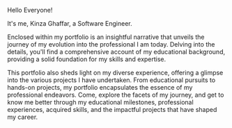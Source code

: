 Hello Everyone!

It's me, Kinza Ghaffar, a Software Engineer.

Enclosed within my portfolio is an insightful narrative that unveils the journey of my evolution into the professional I am today. Delving into the details, you'll find a comprehensive account of my educational background, providing a solid foundation for my skills and expertise.

This portfolio also sheds light on my diverse experience, offering a glimpse into the various projects I have undertaken. From educational pursuits to hands-on projects, my portfolio encapsulates the essence of my professional endeavors. Come, explore the facets of my journey, and get to know me better through my educational milestones, professional experiences, acquired skills, and the impactful projects that have shaped my career.
